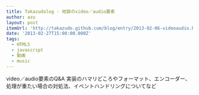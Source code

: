 ```yaml
---
title: Takazudolog - 地獄のvideo／audio要素
author: azu
layout: post
itemUrl: 'http://takazudo.github.com/blog/entry/2013-02-06-videoaudio.html'
date: '2013-02-27T15:00:00.000Z'
tags:
  - HTML5
  - javascript
  - 動画
  - music
---
```

video／audio要素のQ&A
実装のハマリどころやフォーマット、エンコーダー、処理が重たい場合の対処法、イベントハンドリングについてなど
